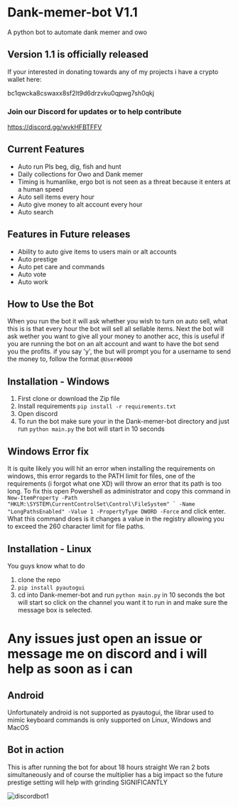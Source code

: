 # Dank-memer-bot  V1.1
A python bot to automate dank memer and owo
## Version 1.1 is officially released

If your interested in donating towards any of my projects i have a crypto wallet here:

bc1qwcka8cswaxx8sf2lt9d6drzvku0qpwg7sh0qkj

### Join our Discord for updates or to help contribute
https://discord.gg/wvkHFBTFFV

## Current Features
- Auto run Pls beg, dig, fish and hunt
- Daily collections for Owo and Dank memer
- Timing is humanlike, ergo bot is not seen as a threat because it enters at a human speed
- Auto sell items every hour
- Auto give money to alt account every hour
- Auto search

## Features in Future releases
- Ability to auto give items to users main or alt accounts
- Auto prestige
- Auto pet care and commands
- Auto vote
- Auto work

## How to Use the Bot
When you run the bot it will ask whether you wish to turn on auto sell, what this is is that every hour the bot will sell all sellable items. Next the bot will ask wether you want to give all your money to another acc, this is useful if you are running the bot on an alt account and want to have the bot send you the profits. if you say 'y', the but will prompt you for a username to send the money to, follow the format `@User#0000`

## Installation - Windows
1. First clone or download the Zip file
2. Install requirements
 `pip install -r requirements.txt`
3. Open discord
4. To run the bot make sure your in the Dank-memer-bot directory and just run `python main.py` the bot will start in 10 seconds

## Windows Error fix
It is quite likely you will hit an error when installing the requirements on windows, this error regards to the PATH limit for files, one of the requirements (i forgot what one XD) will throw an error that its path is too long. To fix this open Powershell as administrator and copy this command in ``New-ItemProperty -Path "HKLM:\SYSTEM\CurrentControlSet\Control\FileSystem" `
-Name "LongPathsEnabled" -Value 1 -PropertyType DWORD -Force`` and click enter. What this command does is it changes a value in the registry allowing you to exceed the 260 character limit for file paths.

## Installation - Linux
You guys know what to do
1. clone the repo
2. `pip install pyautogui`
3. cd into Dank-memer-bot and run `python main.py` in 10 seconds the bot will start so click on the channel you want it to run in and make sure the message box is selected.

# Any issues just open an issue or message me on discord and i will help as soon as i can

## Android
Unfortunately android is not supported as pyautogui, the librar used to mimic keyboard commands is only supported on Linux, Windows and MacOS

<!-- ## Installation - Android - Difficulty Easy
1. Download 'Termux' from 'F-droid' I recommend this as there are repository issues with the playstore version leaving it practically unusable. F-droid is safe to use, of course make sure its from the official website - https://f-droid.org/en/packages/com.termux/
After installing F-droid search for 'Termux' you will be met by this:

<img src="https://user-images.githubusercontent.com/55029062/147935060-1bbb7d33-c640-4ddf-b361-55649a9fdec8.png" width=30% height=30%>

2. After installing Termux run `apt update && apt upgrade` this will update the packages.
3. Next run `apt install python`
4. install the required library, 'pyautogui' by running the command `pip install pyautogui`
5. Now we just need git to clone the repo, `pkg install git`
6. Now run `git clone https://github.com/Nedcotter/Dank-memer-bot`
7. cd into the repo, `cd Dank-memer-bot/`
8. -->

## Bot in action
This is after running the bot for about 18 hours straight
We ran 2 bots simultaneously and of course the multiplier has a big impact so the future prestige setting will help with grinding SIGNIFICANTLY

![discordbot1](https://user-images.githubusercontent.com/55029062/147928741-f70fb049-4005-43ab-bcc0-8b2632277fdf.png)

